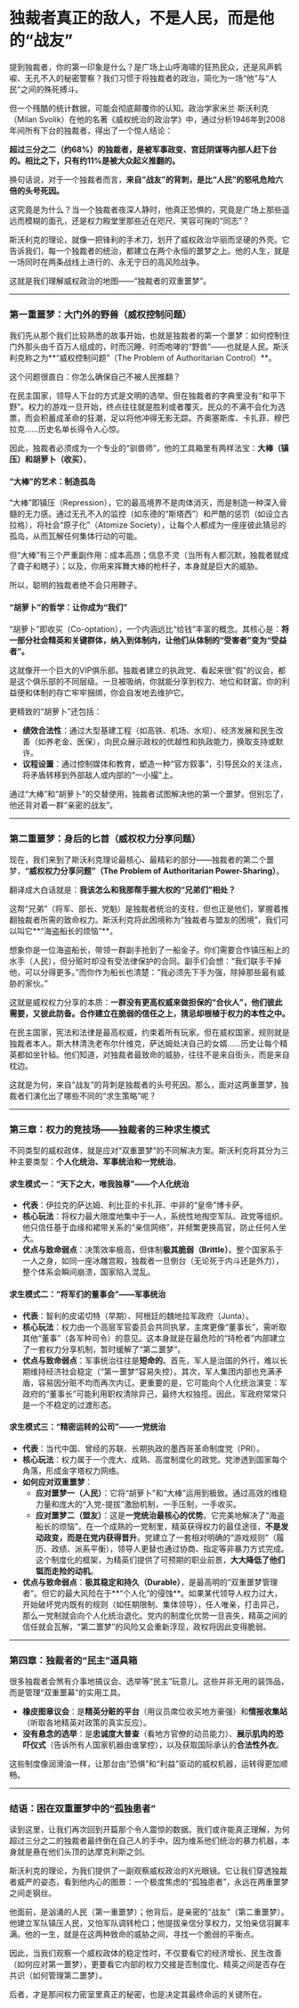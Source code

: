 # 独裁者真正的敌人，不是人民，而是他的“战友”

提到独裁者，你的第一印象是什么？是广场上山呼海啸的狂热民众，还是风声鹤唳、无孔不入的秘密警察？我们习惯于将独裁者的政治，简化为一场“他”与“人民”之间的殊死搏斗。

但一个残酷的统计数据，可能会彻底颠覆你的认知。政治学家米兰·斯沃利克（Milan Svolik）在他的名著《威权统治的政治学》中，通过分析1946年到2008年间所有下台的独裁者，得出了一个惊人结论：

**超过三分之二（约68%）的独裁者，是被军事政变、宫廷阴谋等内部人赶下台的。相比之下，只有约11%是被大众起义推翻的。**

换句话说，对于一个独裁者而言，**来自“战友”的背刺，是比“人民”的怒吼危险六倍的头号死因。**

这究竟是为什么？当一个独裁者夜深人静时，他真正恐惧的，究竟是广场上那些遥远而模糊的面孔，还是权力殿堂里那些近在咫尺、笑容可掬的“同志”？

斯沃利克的理论，就像一把锋利的手术刀，划开了威权政治华丽而坚硬的外壳。它告诉我们，每一个独裁者的统治，都建立在两个永恒的噩梦之上。他的人生，就是一场同时在两条战线上进行的、永无宁日的高风险战争。

这就是我们理解威权政治的地图——“独裁者的双重噩梦”。

---

### 第一重噩梦：大门外的野兽（威权控制问题）

我们先从那个我们比较熟悉的故事开始，也就是独裁者的第一个噩梦：如何控制住门外那头由千百万人组成的，时而沉睡、时而咆哮的“野兽”——也就是人民。斯沃利克称之为**“威权控制问题”（The Problem of Authoritarian Control）**。

这个问题很直白：你怎么确保自己不被人民推翻？

在民主国家，领导人下台的方式是文明的选举。但在独裁者的字典里没有“和平下野”。权力的游戏一旦开始，终点往往就是胜利或者覆灭。民众的不满不会化为选票，而会积蓄成革命的狂潮，足以将他冲得无影无踪。齐奥塞斯库、卡扎菲、穆巴拉克……历史名单长得令人心惊。

因此，独裁者必须成为一个专业的“驯兽师”，他的工具箱里有两样法宝：**大棒（镇压）**和**胡萝卜（收买）**。

#### “大棒”的艺术：制造孤岛

“大棒”即镇压（Repression），它的最高境界不是肉体消灭，而是制造一种深入骨髓的无力感。通过无孔不入的监控（如东德的“斯塔西”）和严酷的惩罚（如设立古拉格），将社会“原子化”（Atomize Society），让每个人都成为一座座彼此猜忌的孤岛，从而瓦解任何集体行动的可能。

但“大棒”有三个严重副作用：成本高昂；信息不灵（当所有人都沉默，独裁者就成了聋子和瞎子）；以及，你用来挥舞大棒的枪杆子，本身就是巨大的威胁。

所以，聪明的独裁者绝不会只用鞭子。

#### “胡萝卜”的哲学：让你成为“我们”

“胡萝卜”即收买（Co-optation），一个内涵远比“给钱”丰富的概念。其核心是：**将一部分社会精英和关键群体，纳入到体制内，让他们从体制的“受害者”变为“受益者”。**

这就像开一个巨大的VIP俱乐部。独裁者建立的执政党、看起来很“假”的议会，都是这个俱乐部的不同层级。一旦被吸纳，你就能分享到权力、地位和财富。你的利益便和体制的存亡牢牢捆绑，你会自发地去维护它。

更精致的“胡萝卜”还包括：
*   **绩效合法性**：通过大型基建工程（如高铁、机场、水坝）、经济发展和民生改善（如养老金、医保），向民众展示政权的优越性和执政能力，换取支持或默许。
*   **议程设置**：通过控制媒体和教育，塑造一种“官方叙事”，引导民众的关注点，将矛盾转移到外部敌人或内部的“一小撮”上。

通过“大棒”和“胡萝卜”的交替使用，独裁者试图解决他的第一个噩梦。但别忘了，他还背对着一群“亲密的战友”。

---

### 第二重噩梦：身后的匕首（威权权力分享问题）

现在，我们来到了斯沃利克理论最核心、最精彩的部分——独裁者的第二个噩梦，**“威权权力分享问题”（The Problem of Authoritarian Power-Sharing）**。

翻译成大白话就是：**我该怎么和我那帮手握大权的“兄弟们”相处？**

这帮“兄弟”（将军、部长、党魁）是独裁者统治的支柱，但也正是他们，掌握着推翻独裁者所需的致命权力。斯沃利克将此困境称为“独裁者与盟友的困境”，我们可以叫它**“海盗船长的烦恼”**。

想象你是一位海盗船长，带领一群副手抢到了一船金子。你们需要合作镇压船上的水手（人民），但分赃时却没有受法律保护的合同。副手们会想：“我们联手干掉他，可以分得更多。”而你作为船长也清楚：“我必须先下手为强，除掉那些最有威胁的家伙。”

这就是威权权力分享的本质：**一群没有更高权威来做担保的“合伙人”，他们彼此需要，又彼此防备。合作建立在脆弱的信任之上，猜忌却根植于权力的本性之中。**

在民主国家，宪法和法律是最高权威，约束着所有玩家。但在威权国家，规则就是独裁者本人。斯大林清洗老布尔什维克，萨达姆处决自己的女婿……历史让每个精英都如坐针毡。他们知道，对独裁者最致命的威胁，往往不是来自街头，而是来自枕边。

这就是为何，来自“战友”的背刺是独裁者的头号死因。那么，面对这两重噩梦，独裁者们演化出了哪些不同的“求生策略”呢？

---

### 第三章：权力的竞技场——独裁者的三种求生模式

不同类型的威权政体，就是应对“双重噩梦”的不同解决方案。斯沃利克将其分为三种主要类型：**个人化统治、军事统治和一党统治**。

#### 求生模式一：“天下之大，唯我独尊”——个人化统治

*   **代表**：伊拉克的萨达姆、利比亚的卡扎菲、中非的“皇帝”博卡萨。
*   **核心玩法**：将权力最大限度地集中于一人，系统性地掏空军队、政党等组织。他只信任基于血缘和裙带关系的“亲信网络”，并频繁更换高官，防止任何人坐大。
*   **优点与致命弱点**：决策效率极高，但体制**极其脆弱（Brittle）**。整个国家系于一人之身，如同一座冰雕宫殿，独裁者一旦倒台（无论死于内斗还是外力），整个体系会瞬间崩溃，国家陷入混乱。

#### 求生模式二：“将军们的董事会”——军事统治

*   **代表**：智利的皮诺切特（早期）、阿根廷的魏地拉军政府（Junta）。
*   **核心玩法**：权力由一个高层军官委员会共同执掌，主席更像“董事长”，需听取其他“董事”（各军种司令）的意见。这本身就是在最危险的“持枪者”内部建立了一套权力分享机制，暂时缓解了“第二噩梦”。
*   **优点与致命弱点**：军事统治往往是**短命的**。首先，军人是治国的外行，难以长期维持经济社会稳定（“第一噩梦”容易失控）。其次，军人集团内部也充满矛盾，容易因分赃不均而再次内讧。更重要的是，它可能向个人化统治演变：军政府的“董事长”可能利用职权清除异己，最终大权独揽。因此，军政府常常只是一个不稳定的过渡形态。

#### 求生模式三：“精密运转的公司”——一党统治

*   **代表**：当代中国、曾经的苏联、长期执政的墨西哥革命制度党（PRI）。
*   **核心玩法**：权力属于一个庞大、成熟、高度制度化的政党。党渗透到国家每个角落，形成金字塔权力网络。
*   **如何应对双重噩梦**：
    *   **应对噩梦一（人民）**：它将“胡萝卜”和“大棒”运用到极致。通过高效的维稳力量和庞大的“入党-提拔”激励机制，一手压制，一手收买。
    *   **应对噩梦二（盟友）**：这是**一党统治最核心的优势**。它完美地解决了“海盗船长的烦恼”。在一个成熟的一党制里，精英获得权力的最佳途径，**不是发动政变，而是在党内获得晋升**。党建立了一套相对明确的“游戏规则”（履历、政绩、派系平衡），领导人更替也通过协商、指定等非暴力方式完成。这个制度化的框架，为精英们提供了可预期的职业前景，**大大降低了他们铤而走险的动机**。
*   **优点与致命弱点**：**极其稳定和持久（Durable）**，是最高明的“双重噩梦管理者”。但它的最大风险在于**“个人化”的侵蚀**。如果某代领导人权力过大，开始破坏党内既有的规则（如任期限制、集体领导），任人唯亲，打击异己，那么一党制就会向个人化统治退化。党内的制度化优势一旦丧失，精英之间的信任就会瓦解，“第二噩梦”的风险又会重新浮现，政权将因此变得脆弱。

---

### 第四章：独裁者的“民主”道具箱

很多独裁者会煞有介事地搞议会、选举等“民主”玩意儿。这些并非无用的装饰品，而是管理“双重噩幕”的实用工具。

*   **橡皮图章议会**：是**精英分赃的平台**（用议员席位收买地方豪强）和**情报收集站**（听取各地精英对政策的真实反应）。
*   **没有悬念的选举**：是**忠诚度大普查**（看地方官僚的动员能力）、**展示肌肉的恐吓仪式**（告诉所有人国家机器由谁掌控），以及获取国际承认的**合法性外衣**。

这些制度像润滑油一样，让那台由“恐惧”和“利益”驱动的威权机器，运转得更加顺畅。

---

### 结语：困在双重噩梦中的“孤独患者”

读到这里，让我们再次回到开篇那个令人震惊的数据。我们或许能真正理解，为何超过三分之二的独裁者最终倒在自己人的手中。因为维系他们统治的暴力机器，本身就是悬在他们头顶的达摩克利斯之剑。

斯沃利克的理论，为我们提供了一副观察威权政治的X光眼镜。它让我们穿透独裁者威严的姿态，看到他内心的图景：一个极度焦虑的“孤独患者”，永远在两重噩梦之间走钢丝。

他面前，是汹涌的人民（第一重噩梦）；他背后，是亲密的“战友”（第二重噩梦）。他建立军队镇压人民，又怕军队调转枪口；他提拔亲信分享权力，又怕亲信羽翼丰满。他的一生，就是在这两种致命的威胁之间，寻找一个脆弱的平衡点。

因此，当我们观察一个威权政体的稳定性时，不仅要看它的经济增长、民生改善（如何应对第一噩梦），更要看它内部的权力交接是否制度化、精英之间是否存在共识（如何管理第二噩梦）。

后者，才是那间权力密室里真正的秘密，也是决定其最终命运的关键所在。